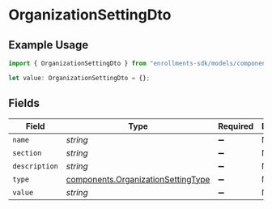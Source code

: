 # OrganizationSettingDto

## Example Usage

```typescript
import { OrganizationSettingDto } from "enrollments-sdk/models/components";

let value: OrganizationSettingDto = {};
```

## Fields

| Field                                                                                    | Type                                                                                     | Required                                                                                 | Description                                                                              |
| ---------------------------------------------------------------------------------------- | ---------------------------------------------------------------------------------------- | ---------------------------------------------------------------------------------------- | ---------------------------------------------------------------------------------------- |
| `name`                                                                                   | *string*                                                                                 | :heavy_minus_sign:                                                                       | N/A                                                                                      |
| `section`                                                                                | *string*                                                                                 | :heavy_minus_sign:                                                                       | N/A                                                                                      |
| `description`                                                                            | *string*                                                                                 | :heavy_minus_sign:                                                                       | N/A                                                                                      |
| `type`                                                                                   | [components.OrganizationSettingType](../../models/components/organizationsettingtype.md) | :heavy_minus_sign:                                                                       | N/A                                                                                      |
| `value`                                                                                  | *string*                                                                                 | :heavy_minus_sign:                                                                       | N/A                                                                                      |